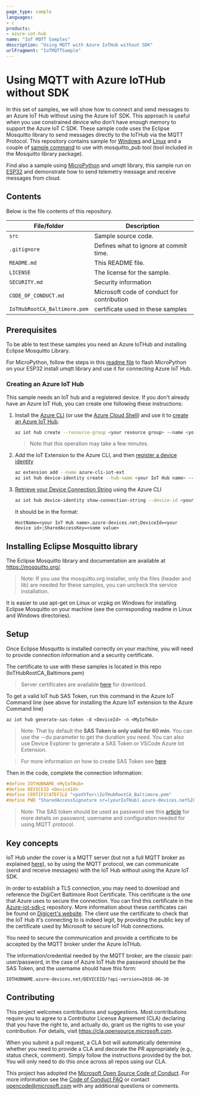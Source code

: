 ```yaml
---
page_type: sample
languages:
- c
products:
- azure-iot-hub
name: "IoT MQTT Samples"
description: "Using MQTT with Azure IoTHub without SDK"
urlFragment: "IoTMQTTSample"
---
```


# Using MQTT with Azure IoTHub without SDK

In this set of samples, we will show how to connect and send messages to an Azure IoT Hub without using the Azure IoT SDK. This approach is useful when you use constrained device who don’t have enough memory to support the Azure IoT C SDK. These sample code uses the Eclipse Mosquitto library to send messages directly to the IoTHub via the MQTT Protocol.
This repository contains sample for [Windows](https://github.com/Azure-Samples/IoTMQTTSample/tree/master/src/Windows) and [Linux](https://github.com/Azure-Samples/IoTMQTTSample/tree/master/src/Linux) and a couple of [sample command](https://github.com/Azure-Samples/IoTMQTTSample/tree/master/src/Mosquitto_pub) to use with mosquitto_pub tool (tool included in the Mosquitto library package).

Find also a sample using [MicroPython](https://github.com/Azure-Samples/IoTMQTTSample/tree/master/src/MicroPython) and umqtt library, this sample run on [ESP32](https://github.com/Azure-Samples/ESP-Samples) and demonstrate how to send telemetry message and receive messages from cloud.

## Contents

Below is the file contents of this repository. 

| File/folder                  | Description                                |
|------------------------------|--------------------------------------------|
| `src`                        | Sample source code.
| `.gitignore`                 | Defines what to ignore at commit time.     |
| `README.md`                  | This README file.                          |
| `LICENSE`                    | The license for the sample.                |
| `SECURITY.md`                | Security information                       |
| `CODE_OF_CONDUCT.md`         | Microsoft code of conduct for contribution |
| `IoTHubRootCA_Baltimore.pem` | certificate used in these samples          |

## Prerequisites

To be able to test these samples you need an Azure IoTHub and installing Eclipse Mosquitto Library.


For MicroPython, follow the steps in this [readme file](https://github.com/Azure-Samples/IoTMQTTSample/tree/master/src/MicroPython/readme.md) to flash MicroPython on your ESP32 install umqtt library and use it for connecting Azure IoT Hub.

### Creating an Azure IoT Hub

This sample needs an IoT hub and a registered device. If you don't already have an Azure IoT Hub, you can create one following these instructions:

1. Install the [Azure CLI](https://docs.microsoft.com/en-us/cli/azure/install-azure-cli?view=azure-cli-latest) (or use the [Azure Cloud Shell](https://shell.azure.com/)) and use it to [create an Azure IoT Hub](https://docs.microsoft.com/en-us/cli/azure/iot/hub?view=azure-cli-latest#az-iot-hub-create).

    ```bash
    az iot hub create --resource-group <your resource group> --name <your IoT Hub name>
    ```

    > Note that this operation may take a few minutes.

1. Add the IoT Extension to the Azure CLI, and then [register a device identity](https://docs.microsoft.com/en-us/cli/azure/ext/azure-cli-iot-ext/iot/hub/device-identity?view=azure-cli-latest#ext-azure-cli-iot-ext-az-iot-hub-device-identity-create)

    ```bash
    az extension add --name azure-cli-iot-ext
    az iot hub device-identity create --hub-name <your IoT Hub name> --device-id <your device id>
    ```

1. [Retrieve your Device Connection String](https://docs.microsoft.com/en-us/cli/azure/ext/azure-cli-iot-ext/iot/hub/device-identity?view=azure-cli-latest#ext-azure-cli-iot-ext-az-iot-hub-device-identity-show-connection-string) using the Azure CLI

    ```bash
    az iot hub device-identity show-connection-string --device-id <your device id> --hub-name <your IoT Hub name>
    ```

    It should be in the format:

    `HostName=<your IoT Hub name>.azure-devices.net;DeviceId=<your device id>;SharedAccessKey=<some value>`

## Installing Eclipse Mosquitto library

The Eclipse Mosquitto library and documentation are available at <https://mosquitto.org/>.

> Note: If you use the mosquitto.org installer, only the files (header and lib) are needed for these samples, you can uncheck the service installation.

It is easier to use apt-get on Linux or vcpkg on Windows for installing Eclipse Mosquitto on your machine (see the corresponding readme in Linux and Windows directories).

## Setup

Once Eclipse Mosquitto is installed correctly on your machine, you will need to provide connection information and a security certificate.

The certificate to use with these samples is located in this repo (IoTHubRootCA_Baltimore.pem)
> Server certificates are available [here](https://raw.githubusercontent.com/Azure/azure-iot-sdk-c/master/certs/certs.c) for download. 

To get a valid IoT hub SAS Token, run this command in the Azure IoT Command line (see above for installing the Azure IoT extension to the Azure Command line)

`az iot hub generate-sas-token -d <DeviceId> -n <MyIoTHub>`

> Note: That by default the **SAS Token is only valid for 60 min**. You can use the --du parameter to get the duration you need. You can also use Device Explorer to generate a SAS Token or VSCode Azure Iot Extension.

> For more information on how to create SAS Token see [here](https://docs.microsoft.com/en-us/azure/iot-pnp/howto-generate-sas-token)

Then in the code, complete the connection information:

```c
#define IOTHUBNAME <MyIoTHub>
#define DEVICEID <DeviceId>
#define CERTIFICATEFILE "<pathTo>\\IoTHubRootCA_Baltimore.pem"
#define PWD "SharedAccessSignature sr=[yourIoTHub].azure-devices.net%2Fdevices%2F[DeviceId]&sig=[tokengeneratedforyourdevice]"
```

> Note: The SAS token should be used as password see this [article](https://docs.microsoft.com/en-us/azure/iot-hub/iot-hub-mqtt-support#using-the-mqtt-protocol-directly-as-a-device) for more details on  password, username and configuration needed for using MQTT protocol.

## Key concepts

IoT Hub under the cover is a MQTT server (but not a full MQTT broker as explained [here](https://docs.microsoft.com/en-us/azure/iot-hub/iot-hub-mqtt-support#using-the-mqtt-protocol-directly-as-a-device)), so by using the MQTT protocol, we can communicate (send and receive messages) with the IoT Hub without using the Azure IoT SDK.

In order to establish a TLS connection, you may need to download and reference the DigiCert Baltimore Root Certificate. This certificate is the one that Azure uses to secure the connection. You can find this certificate in the [Azure-iot-sdk-c](https://github.com/Azure/azure-iot-sdk-c/blob/master/certs/certs.c) repository. More information about these certificates can be found on [Digicert's website](https://www.digicert.com/digicert-root-certificates.htm).
The client use the certificate to check that the IoT Hub it's connecting to is indeed legit, by providing the public key of the certificate used by Microsoft to secure IoT Hub connections. 


You need to secure the communication and provide a certificate to be accepted by the MQTT broker under the Azure IoTHub.

The information/credential needed by the MQTT broker, are the classic pair: user/password, in the case of Azure IoT Hub the password should be the SAS Token, and the username should have this form:

`IOTHUBNAME.azure-devices.net/DEVICEID/?api-version=2018-06-30`

## Contributing

This project welcomes contributions and suggestions.  Most contributions require you to agree to a
Contributor License Agreement (CLA) declaring that you have the right to, and actually do, grant us
the rights to use your contribution. For details, visit <https://cla.opensource.microsoft.com>.

When you submit a pull request, a CLA bot will automatically determine whether you need to provide
a CLA and decorate the PR appropriately (e.g., status check, comment). Simply follow the instructions
provided by the bot. You will only need to do this once across all repos using our CLA.

This project has adopted the [Microsoft Open Source Code of Conduct](https://opensource.microsoft.com/codeofconduct/).
For more information see the [Code of Conduct FAQ](https://opensource.microsoft.com/codeofconduct/faq/) or
contact [opencode@microsoft.com](mailto:opencode@microsoft.com) with any additional questions or comments.
